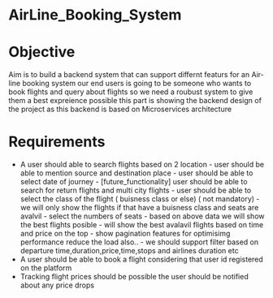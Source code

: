 # AirLine_Booking_System

# Objective
Aim is to build a backend system that can support differnt featurs for an Air-line booking system
our end users is going to be someone who wants to book flights and query about flights
so we need a roubust system to give them a best expreience possible
this part is showing the backend design of the project as this backend is based on Microservices architecture

# Requirements
* A user should able to search flights based on 2 location 
          - user should be able to mention source and destination place
          - user should be able to select date of journey
          - [future_functionality] user should be able to search for return flights and multi city flights
          - user should be able to select the class of the flight ( buisness class or else) ( not mandatory)
          - we will only show the flights if that have a buisness class and seats are avalvil
          - select the numbers of seats 
          - based on above data we will show the best flights posible
          - will show the best avalavil flights based on time and price on the top
          - show pagination features for optimisimg performance reduce the load also..
          - we should support filter based on departure time,duration,price,time,stops and airlines duration etc
* A user should be able to book a flight considering that user id registered on the platform
* Tracking flight prices should be possible the user should be notified about any price drops





